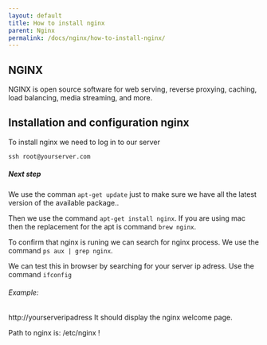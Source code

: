 ```yaml
---
layout: default
title: How to install nginx
parent: Nginx
permalink: /docs/nginx/how-to-install-nginx/
---
```



## NGINX

NGINX is open source software for web serving, reverse proxying, caching, load balancing, media streaming, and more.

## Installation and configuration nginx

To install nginx we need to log in to our server

```ssh root@yourserver.com```

##### Next step
We use the comman ```apt-get update``` just to make sure we have all the latest version of the available package..

Then we use the command ```apt-get install nginx```.
If you are using mac then the replacement for the apt is command ```brew nginx```.

To confirm that nginx is runing we can search for nginx process.
We use the command ```ps aux | grep nginx```.

We can test this in browser by searching for your server ip adress.
Use the command ```ifconfig```

###### Example:
http://yourserveripadress
It should display the nginx welcome page.

Path to nginx is: /etc/nginx !
